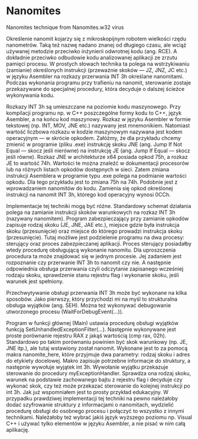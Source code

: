 # Nanomites
Nanomites technique from Nanomites.w32 virus

Określenie nanomit kojarzy się z mikroskopijnym robotem wielkości rzędu nanometrów. Taką też nazwę nadano znanej od długiego czasu, ale wciąż używanej metodzie przeciwko inżynierii odwrotnej kodu (ang. RCE). A dokładnie przeciwko odbudowie kodu analizowanej aplikacji ze zrzutu pamięci procesu. W prostych słowach technika ta polega na wstrzykiwaniu (zamianie) określonych instrukcji (przeważnie skoków — JZ, JNZ, JC etc.) w języku Asembler na rozkazy przerwania INT 3h określane nanomitami. Podczas wykonania programu przy trafieniu na nanomit, sterowanie zostaje przekazywane do specjalnej procedury, która decyduje o dalszej ścieżce wykonywania kodu.

Rozkazy INT 3h są umieszczane na poziomie kodu maszynowego. Przy kompilacji programu np. w C++ poszczególne formy kodu to C++, język Asembler, a na końcu kod maszynowy. Rozkaz w języku Asembler w formie tekstowej (np. INT, MOV, JNE etc.) nazywany jest mnemonikiem. Natomiast wartość liczbowa rozkazu w kodzie maszynowym nazywana jest kodem operacyjnym — w skrócie opkodem.
Załóżmy, że dla przykładu chcemy zmienić w programie (pliku .exe) instrukcję skoku JNE (ang. Jump If Not Equal — skocz jeśli nierówne) na instrukcję JE (ang. Jump If Equal — skocz jeśli równe). Rozkaz JNE w architekturze x64 posiada opkod 75h, a rozkaz JE to wartość 74h. Wartości te można znaleźć w dokumentacji procesorów lub na różnych listach opkodów dostępnych w sieci. Zatem zmiana instrukcji Asemblera w programie typu .exe polega na podmianie wartości opkodu. Dla tego przykładu jest to zmiana 75h na 74h. Podobnie jest z wprowadzaniem nanomitów do kodu. Zamienia się opkod określonej instrukcji na nanomit INT 3h, którego kod operacyjny wynosi 0CCh.

Implementacje tej techniki mogą być różne. Standardowy schemat działania polega na zamianie instrukcji skoków warunkowych na rozkaz INT 3h (nazywany nanomitem). Program zabezpieczający przy zamianie opkodów zapisuje rodzaj skoku (JE, JNE, JAE etc.), miejsce gdzie była instrukcja skoku (przesunięcie) oraz miejsce do którego prowadzi instrukcja skoku (przesunięcie). Tutaj możliwe jest podzielenie programu na dwa procesy: sterujący oraz proces zabezpieczanej aplikacji. Proces sterujący posiadałby wtedy procedurę obsługującą wykonanie nanomitu. Dla uproszczenia procedura ta może znajdować się w jednym procesie. Jej zadaniem jest rozpoznanie czy przerwanie INT 3h to nanomit czy nie. A następnie odpowiednia obsługa przerwania czyli odczytanie zapisanego wcześniej rodzaju skoku, sprawdzenie stanu rejestru flag i wykonanie skoku, jeśli warunek jest spełniony.

Przechwytywanie obsługi przerwania INT 3h może być wykonane na kilka sposobów. Jako pierwszy, który przychodzi mi na myśl to strukturalna obsługa wyjątków (ang. SEH). Można też wykonywać debugowanie utworzonego procesu (WaitForDebugEvent(...)).

Program w funkcji głównej (Main) ustawia procedurę obsługi wyjątków funkcją SetUnhandledExceptionFilter(...). Następnie wykonywane jest proste porównanie rejestru RAX z jakąś wartością (cmp rax, 02h). Standardowo po takim porównaniu powinien być skok warunkowy (np. JE, JNE itp.), ale tutaj wstawiony został nanomit. Wykonane jest to za pomocą makra nanomite_here, które przyjmuje dwa parametry: rodzaj skoku i adres do etykiety docelowej. Makro zapisuje potrzebne informacje do struktury, a następnie wywołuje wyjątek int 3h.
Wywołanie wyjątku przekazuje sterowanie do procedury myExceptionHandler. Sprawdza ona rodzaj skoku, warunek na podstawie zachowanego bajtu z rejestru flag i decyduje czy wykonać skok, czy też może przekazać sterowanie do kolejnej instrukcji po int 3h.
Jak już wspomniałem jest to prosty przykład edukacyjny. W przypadku prawdziwej implementacji tej techniki na pewno należałoby dodać szyfrowanie struktury z informacjami o nanomitach, wydzielić procedurę obsługi do osobnego procesu i połączyć to wszystko z innymi technikami. Należałoby też wybrać jakiś język wyższego poziomu np. Visual C++ i używać tylko elementów w języku Asembler, a nie pisać w nim całą aplikację.